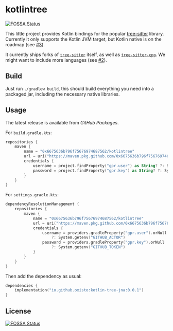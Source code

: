 # kotlintree
[![FOSSA Status](https://app.fossa.com/api/projects/git%2Bgithub.com%2F0x6675636b796f75676974687562%2Fkotlintree.svg?type=shield)](https://app.fossa.com/projects/git%2Bgithub.com%2F0x6675636b796f75676974687562%2Fkotlintree?ref=badge_shield)


This little project provides Kotlin bindings for the popular [tree-sitter](http://github.com/tree-sitter/tree-sitter) library. Currently it only supports the Kotlin JVM target, but Kotlin native is on the roadmap (see [#3](https://github.com/oxisto/kotlintree/issues/3)).

It currently ships forks of [`tree-sitter`](https://github.com/0x6675636b796f75676974687562/tree-sitter) itself,
as well as [`tree-sitter-cpp`](https://github.com/0x6675636b796f75676974687562/tree-sitter-cpp).
We might want to include more languages (see [#2](https://github.com/oxisto/kotlintree/issues/2)).

## Build

Just run `./gradlew build`, this should build everything you need into a packaged jar, including the necessary native libraries.

## Usage

The latest release is available from _GitHub Packages_.

For `build.gradle.kts`:

```kotlin
repositories {
    maven {
        name = "0x6675636b796f75676974687562/kotlintree"
        url = uri("https://maven.pkg.github.com/0x6675636b796f75676974687562/kotlintree")
        credentials {
            username = project.findProperty("gpr.user") as String? ?: System.getenv("GITHUB_ACTOR")
            password = project.findProperty("gpr.key") as String? ?: System.getenv("GITHUB_TOKEN")
        }
    }
}
```

For `settings.gradle.kts`:

```kotlin
dependencyResolutionManagement {
    repositories {
        maven {
            name = "0x6675636b796f75676974687562/kotlintree"
            url = uri("https://maven.pkg.github.com/0x6675636b796f75676974687562/kotlintree")
            credentials {
                username = providers.gradleProperty("gpr.user").orNull
                    ?: System.getenv("GITHUB_ACTOR")
                password = providers.gradleProperty("gpr.key").orNull
                    ?: System.getenv("GITHUB_TOKEN")
            }
        }
    }
}
```

Then add the dependency as usual:

```kotlin
dependencies {
    implementation("io.github.oxisto:kotlin-tree-jna:0.0.1")
}
```


## License
[![FOSSA Status](https://app.fossa.com/api/projects/git%2Bgithub.com%2F0x6675636b796f75676974687562%2Fkotlintree.svg?type=large)](https://app.fossa.com/projects/git%2Bgithub.com%2F0x6675636b796f75676974687562%2Fkotlintree?ref=badge_large)